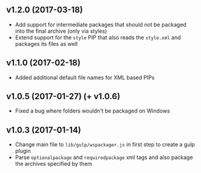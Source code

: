 ## **v1.2.0** (2017-03-18)
- Add support for intermediate packages that should not be packaged into the final archive (only via styles)
- Extend support for the `style` PIP that also reads the `style.xml` and packages its files as well

## **v1.1.0** (2017-02-18)
- Added additional default file names for XML based PIPs

## **v1.0.5** (2017-01-27) (+ **v1.0.6**)
- Fixed a bug where folders wouldn't be packaged on Windows

## **v1.0.3** (2017-01-14)
- Change main file to `lib/gulp/wspackager.js` in first step to create a gulp plugin
- Parse `optionalpackage` and `requiredpackage` xml tags and also package the archives specified by them
